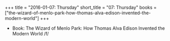 +++
title = "2016-01-07: Thursday"
short_title = "07: Thursday"
books = ["the-wizard-of-menlo-park-how-thomas-alva-edison-invented-the-modern-world"]
+++


* Book: The Wizard of Menlo Park: How Thomas Alva Edison Invented the Modern World /f/
